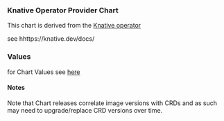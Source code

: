### Knative Operator Provider Chart

This chart is derived from the [Knative operator](https://github.com/knative/operator)

see hhttps://knative.dev/docs/

### Values

for Chart Values see [here](charts/knative-operator/README.md)

#### Notes

Note that Chart releases correlate image versions with CRDs and as such may need to upgrade/replace CRD versions over time.


